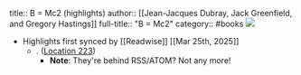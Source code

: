 title:: B = Mc2 (highlights)
author:: [[Jean-Jacques Dubray, Jack Greenfield, and Gregory Hastings]]
full-title:: "B = Mc2"
category:: #books
![](https://m.media-amazon.com/images/I/71IN09i3SyL._SY160.jpg)

- Highlights first synced by [[Readwise]] [[Mar 25th, 2025]]
	- . ([Location 223](https://readwise.io/to_kindle?action=open&asin=B00AHXOGEG&location=223))
		- **Note**: They're behind RSS/ATOM? Not any more!